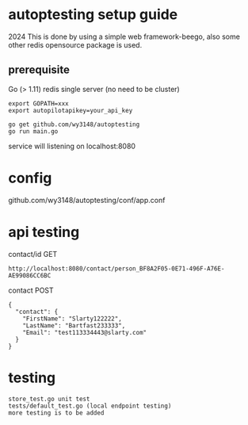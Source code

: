 # autoptesting setup guide

2024
This is done by using a simple web framework-beego, also some other redis opensource package is used.

## prerequisite
Go (> 1.11)
redis single server (no need to be cluster)


```
export GOPATH=xxx
export autopilotapikey=your_api_key

```


```
go get github.com/wy3148/autoptesting
go run main.go
```

service will listening on localhost:8080

# config
github.com/wy3148/autoptesting/conf/app.conf


# api testing
contact/id GET
```
http://localhost:8080/contact/person_BF8A2F05-0E71-496F-A76E-AE99086CC6BC
```

contact POST
```
{
  "contact": {
    "FirstName": "Slarty122222",
    "LastName": "Bartfast233333",
    "Email": "test113334443@slarty.com"
  }
}
```

# testing
```
store_test.go unit test
tests/default_test.go (local endpoint testing)
more testing is to be added
```



